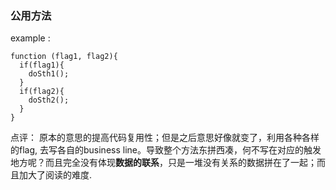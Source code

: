 ### 公用方法

example : 
```
function (flag1, flag2){
  if(flag1){
    doSth1();
  }
  if(flag2){
    doSth2();
  }
}
```
点评： 原本的意思的提高代码复用性；但是之后意思好像就变了，利用各种各样的flag, 去写各自的business line。导致整个方法东拼西凑，何不写在对应的触发地方呢？而且完全没有体现**数据的联系**，只是一堆没有关系的数据拼在了一起；而且加大了阅读的难度. 

